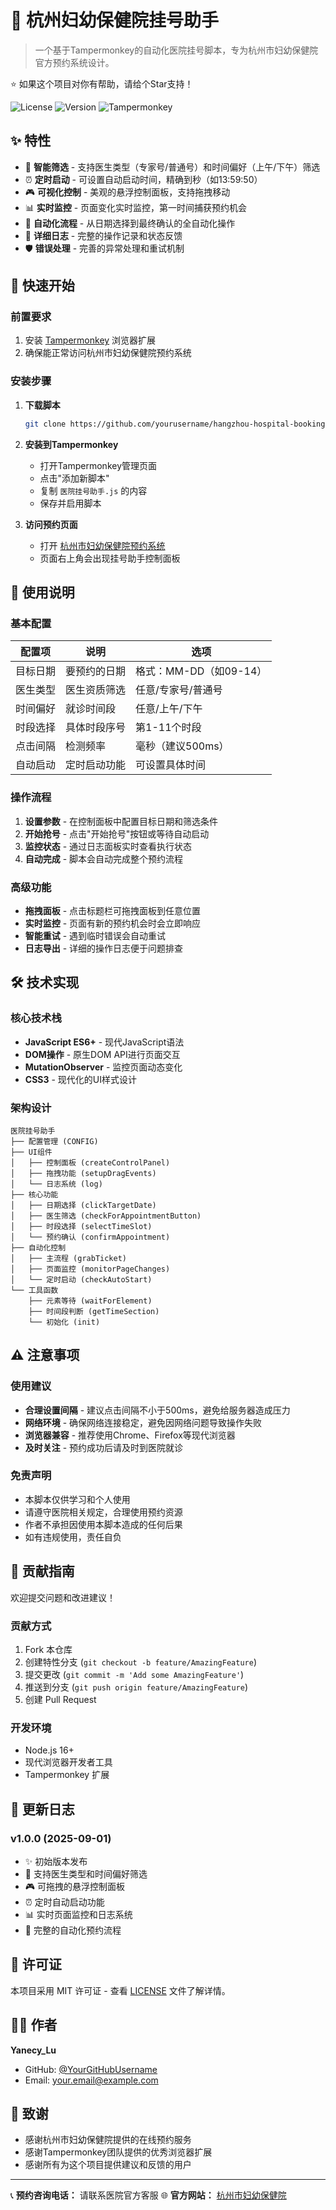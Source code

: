 # 🏥 杭州妇幼保健院挂号助手

> 一个基于Tampermonkey的自动化医院挂号脚本，专为杭州市妇幼保健院官方预约系统设计。

⭐ 如果这个项目对你有帮助，请给个Star支持！

![License](https://img.shields.io/badge/license-MIT-blue.svg)
![Version](https://img.shields.io/badge/version-1.0-green.svg)
![Tampermonkey](https://img.shields.io/badge/Tampermonkey-Required-orange.svg)

## ✨ 特性

- 🎯 **智能筛选** - 支持医生类型（专家号/普通号）和时间偏好（上午/下午）筛选
- ⏰ **定时启动** - 可设置自动启动时间，精确到秒（如13:59:50）
- 🎮 **可视化控制** - 美观的悬浮控制面板，支持拖拽移动
- 📊 **实时监控** - 页面变化实时监控，第一时间捕获预约机会
- 🔄 **自动化流程** - 从日期选择到最终确认的全自动化操作
- 📝 **详细日志** - 完整的操作记录和状态反馈
- 🛡️ **错误处理** - 完善的异常处理和重试机制

## 🚀 快速开始

### 前置要求

1. 安装 [Tampermonkey](https://www.tampermonkey.net/) 浏览器扩展
2. 确保能正常访问杭州市妇幼保健院预约系统

### 安装步骤

1. **下载脚本**
   ```bash
   git clone https://github.com/yourusername/hangzhou-hospital-booking.git
   ```

2. **安装到Tampermonkey**
   - 打开Tampermonkey管理页面
   - 点击"添加新脚本"
   - 复制 `医院挂号助手.js` 的内容
   - 保存并启用脚本

3. **访问预约页面**
   - 打开 [杭州市妇幼保健院预约系统](https://wx.hzwmhp.com:456/hfy_yygh/vue/index.html)
   - 页面右上角会出现挂号助手控制面板

## 📖 使用说明

### 基本配置

| 配置项 | 说明 | 选项 |
|--------|------|------|
| 目标日期 | 要预约的日期 | 格式：MM-DD（如09-14） |
| 医生类型 | 医生资质筛选 | 任意/专家号/普通号 |
| 时间偏好 | 就诊时间段 | 任意/上午/下午 |
| 时段选择 | 具体时段序号 | 第1-11个时段 |
| 点击间隔 | 检测频率 | 毫秒（建议500ms） |
| 自动启动 | 定时启动功能 | 可设置具体时间 |

### 操作流程

1. **设置参数** - 在控制面板中配置目标日期和筛选条件
2. **开始抢号** - 点击"开始抢号"按钮或等待自动启动
3. **监控状态** - 通过日志面板实时查看执行状态
4. **自动完成** - 脚本会自动完成整个预约流程

### 高级功能

- **拖拽面板** - 点击标题栏可拖拽面板到任意位置
- **实时监控** - 页面有新的预约机会时会立即响应
- **智能重试** - 遇到临时错误会自动重试
- **日志导出** - 详细的操作日志便于问题排查

## 🛠️ 技术实现

### 核心技术栈

- **JavaScript ES6+** - 现代JavaScript语法
- **DOM操作** - 原生DOM API进行页面交互
- **MutationObserver** - 监控页面动态变化
- **CSS3** - 现代化的UI样式设计

### 架构设计

```
医院挂号助手
├── 配置管理 (CONFIG)
├── UI组件
│   ├── 控制面板 (createControlPanel)
│   ├── 拖拽功能 (setupDragEvents)
│   └── 日志系统 (log)
├── 核心功能
│   ├── 日期选择 (clickTargetDate)
│   ├── 医生筛选 (checkForAppointmentButton)
│   ├── 时段选择 (selectTimeSlot)
│   └── 预约确认 (confirmAppointment)
├── 自动化控制
│   ├── 主流程 (grabTicket)
│   ├── 页面监控 (monitorPageChanges)
│   └── 定时启动 (checkAutoStart)
└── 工具函数
    ├── 元素等待 (waitForElement)
    ├── 时间段判断 (getTimeSection)
    └── 初始化 (init)
```

## ⚠️ 注意事项

### 使用建议

- **合理设置间隔** - 建议点击间隔不小于500ms，避免给服务器造成压力
- **网络环境** - 确保网络连接稳定，避免因网络问题导致操作失败
- **浏览器兼容** - 推荐使用Chrome、Firefox等现代浏览器
- **及时关注** - 预约成功后请及时到医院就诊

### 免责声明

- 本脚本仅供学习和个人使用
- 请遵守医院相关规定，合理使用预约资源
- 作者不承担因使用本脚本造成的任何后果
- 如有违规使用，责任自负

## 🤝 贡献指南

欢迎提交问题和改进建议！

### 贡献方式

1. Fork 本仓库
2. 创建特性分支 (`git checkout -b feature/AmazingFeature`)
3. 提交更改 (`git commit -m 'Add some AmazingFeature'`)
4. 推送到分支 (`git push origin feature/AmazingFeature`)
5. 创建 Pull Request

### 开发环境

- Node.js 16+
- 现代浏览器开发者工具
- Tampermonkey 扩展

## 📝 更新日志

### v1.0.0 (2025-09-01)

- ✨ 初始版本发布
- 🎯 支持医生类型和时间偏好筛选
- 🎮 可拖拽的悬浮控制面板
- ⏰ 定时自动启动功能
- 📊 实时页面监控和日志系统
- 🔄 完整的自动化预约流程

## 📄 许可证

本项目采用 MIT 许可证 - 查看 [LICENSE](LICENSE) 文件了解详情。

## 👨‍💻 作者

**Yanecy_Lu**

- GitHub: [@YourGitHubUsername](https://github.com/YourGitHubUsername)
- Email: your.email@example.com

## 🙏 致谢

- 感谢杭州市妇幼保健院提供的在线预约服务
- 感谢Tampermonkey团队提供的优秀浏览器扩展
- 感谢所有为这个项目提供建议和反馈的用户

---



📞 **预约咨询电话：** 请联系医院官方客服
🌐 **官方网站：** [杭州市妇幼保健院](https://www.hzwmhp.com/)
